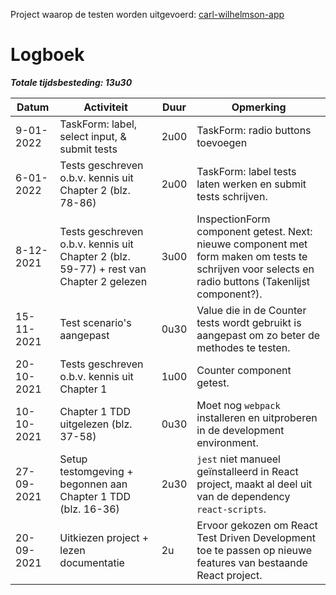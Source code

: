 Project waarop de testen worden uitgevoerd: [carl-wilhelmson-app](https://github.com/LoukaOctave/carl-wilhelmson-app)

# Logboek
***Totale tijdsbesteding: 13u30***

|Datum|Activiteit|Duur|Opmerking|
|-|-|-|-|
| 9-01-2022 | TaskForm: label, select input, & submit tests | 2u00 | TaskForm: radio buttons toevoegen |
| 6-01-2022 | Tests geschreven o.b.v. kennis uit Chapter 2 (blz. 78-86) | 2u00 | TaskForm: label tests laten werken en submit tests schrijven. |
| 8-12-2021 | Tests geschreven o.b.v. kennis uit Chapter 2 (blz. 59-77) + rest van Chapter 2 gelezen | 3u00 | InspectionForm component getest. Next: nieuwe component met form maken om tests te schrijven voor selects en radio buttons (Takenlijst component?). |
| 15-11-2021 | Test scenario's aangepast | 0u30 | Value die in de Counter tests wordt gebruikt is aangepast om zo beter de methodes te testen. |
| 20-10-2021 | Tests geschreven o.b.v. kennis uit Chapter 1 | 1u00 | Counter component getest. |
| 10-10-2021 | Chapter 1 TDD uitgelezen (blz. 37-58) | 0u30 | Moet nog ```webpack``` installeren en uitproberen in de development environment. |
| 27-09-2021 | Setup testomgeving + begonnen aan Chapter 1 TDD (blz. 16-36) | 2u30 | ```jest``` niet manueel geïnstalleerd in React project, maakt al deel uit van de dependency ```react-scripts```. |
| 20-09-2021 | Uitkiezen project + lezen documentatie | 2u | Ervoor gekozen om React Test Driven Development toe te passen op nieuwe features van bestaande React project. |
